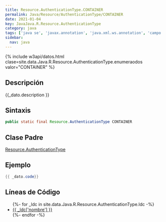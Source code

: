 ```yaml
---
title: Resource.AuthenticationType.CONTAINER
permalink: Java/Resource/AuthenticationType/CONTAINER
date: 2021-01-04
key: JavaJava.R.Resource.AuthenticationType
category: java
tags: ['java se', 'javax.annotation', 'java.xml.ws.annotation', 'campo java', 'Java 1.0']
sidebar: 
  nav: java
---
```


{% include w3api/datos.html clase=site.data.Java.R.Resource.AuthenticationType.enumeraodos valor="CONTAINER" %}

## Descripción
{{_dato.description }}

## Sintaxis
~~~java
public static final Resource.AuthenticationType CONTAINER
~~~

## Clase Padre
[Resource.AuthenticationType](/Java/Resource/AuthenticationType/)

## Ejemplo
~~~java
{{ _dato.code}}
~~~

## Líneas de Código
<ul>
{%- for _ldc in site.data.Java.R.Resource.AuthenticationType.ldc -%}
   <li>
       <a href="{{_ldc['url'] }}">{{ _ldc['nombre'] }}</a>
   </li>
{%- endfor -%}
</ul>
